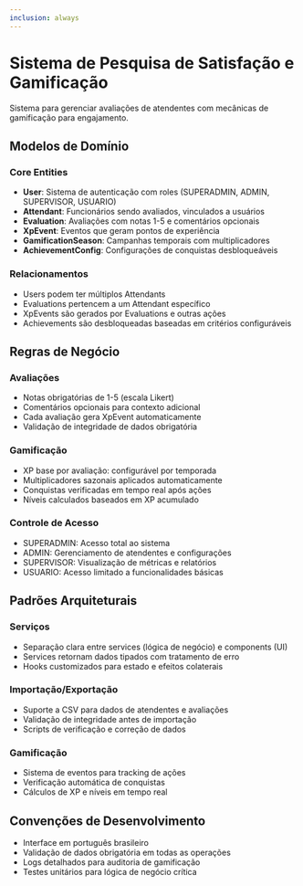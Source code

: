 ```yaml
---
inclusion: always
---
```


# Sistema de Pesquisa de Satisfação e Gamificação

Sistema para gerenciar avaliações de atendentes com mecânicas de gamificação para engajamento.

## Modelos de Domínio

### Core Entities
- **User**: Sistema de autenticação com roles (SUPERADMIN, ADMIN, SUPERVISOR, USUARIO)
- **Attendant**: Funcionários sendo avaliados, vinculados a usuários
- **Evaluation**: Avaliações com notas 1-5 e comentários opcionais
- **XpEvent**: Eventos que geram pontos de experiência
- **GamificationSeason**: Campanhas temporais com multiplicadores
- **AchievementConfig**: Configurações de conquistas desbloqueáveis

### Relacionamentos
- Users podem ter múltiplos Attendants
- Evaluations pertencem a um Attendant específico
- XpEvents são gerados por Evaluations e outras ações
- Achievements são desbloqueadas baseadas em critérios configuráveis

## Regras de Negócio

### Avaliações
- Notas obrigatórias de 1-5 (escala Likert)
- Comentários opcionais para contexto adicional
- Cada avaliação gera XpEvent automaticamente
- Validação de integridade de dados obrigatória

### Gamificação
- XP base por avaliação: configurável por temporada
- Multiplicadores sazonais aplicados automaticamente
- Conquistas verificadas em tempo real após ações
- Níveis calculados baseados em XP acumulado

### Controle de Acesso
- SUPERADMIN: Acesso total ao sistema
- ADMIN: Gerenciamento de atendentes e configurações
- SUPERVISOR: Visualização de métricas e relatórios
- USUARIO: Acesso limitado a funcionalidades básicas

## Padrões Arquiteturais

### Serviços
- Separação clara entre services (lógica de negócio) e components (UI)
- Services retornam dados tipados com tratamento de erro
- Hooks customizados para estado e efeitos colaterais

### Importação/Exportação
- Suporte a CSV para dados de atendentes e avaliações
- Validação de integridade antes de importação
- Scripts de verificação e correção de dados

### Gamificação
- Sistema de eventos para tracking de ações
- Verificação automática de conquistas
- Cálculos de XP e níveis em tempo real

## Convenções de Desenvolvimento
- Interface em português brasileiro
- Validação de dados obrigatória em todas as operações
- Logs detalhados para auditoria de gamificação
- Testes unitários para lógica de negócio crítica